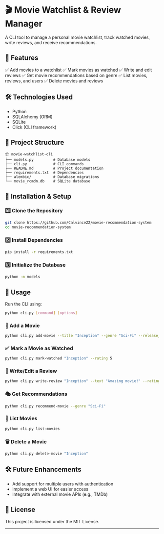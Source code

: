 # 🎬 Movie Watchlist & Review Manager

A CLI tool to manage a personal movie watchlist, track watched movies, write reviews, and receive recommendations.

## 📌 Features

✅ Add movies to a watchlist
✅ Mark movies as watched
✅ Write and edit reviews
✅ Get movie recommendations based on genre
✅ List movies, reviews, and users
✅ Delete movies and reviews

## 🛠️ Technologies Used
- Python
- SQLAlchemy (ORM)
- SQLite
- Click (CLI framework)

## 📂 Project Structure
```
📦 movie-watchlist-cli
├── models.py         # Database models
├── cli.py            # CLI commands
├── README.md         # Project documentation
├── requirements.txt  # Dependencies
├── alembic/          # Database migrations
└── movie_rcmdn.db    # SQLite database
```

## 🚀 Installation & Setup

### 1️⃣ Clone the Repository
```bash
git clone https://github.com/Calvince22/movie-recommendation-system
cd movie-recommendation-system
```

### 2️⃣ Install Dependencies
```bash
pip install -r requirements.txt
```

### 3️⃣ Initialize the Database
```bash
python -m models
```

## 📜 Usage
Run the CLI using:
```bash
python cli.py [command] [options]
```

### 🎥 Add a Movie
```bash
python cli.py add-movie --title "Inception" --genre "Sci-Fi" --release_year 2010 --watched False
```

### ✅ Mark a Movie as Watched
```bash
python cli.py mark-watched "Inception" --rating 5
```

### 📝 Write/Edit a Review
```bash
python cli.py write-review "Inception" --text "Amazing movie!" --rating 5 --user_id 1
```

### 🎭 Get Recommendations
```bash
python cli.py recommend-movie --genre "Sci-Fi"
```

### 📜 List Movies
```bash
python cli.py list-movies
```

### 🗑️ Delete a Movie
```bash
python cli.py delete-movie "Inception"
```

## 🛠️ Future Enhancements
- Add support for multiple users with authentication
- Implement a web UI for easier access
- Integrate with external movie APIs (e.g., TMDb)

## 📜 License
This project is licensed under the MIT License.

---


